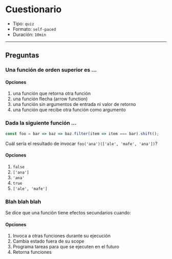 # Cuestionario

* Tipo: `quiz`
* Formato: `self-paced`
* Duración: `10min`

***

## Preguntas

### Una función de orden superior es ...

#### Opciones

1. una función que retorna otra función
2. una función flecha (arrow function)
3. una función sin argumentos de entrada ni valor de retorno
4. una función que recibe otra función como argumento

<solution style="display:none;">1,4</solution>

### Dada la siguiente función ...

```js
const foo = bar => baz => baz.filter(item => item === bar).shift();
```

Cuál sería el resultado de invocar `foo('ana')(['ale', 'mafe', 'ana'])`?

#### Opciones

1. `false`
2. `['ana']`
3. `'ana'`
4. `true`
5. `['ale', 'mafe']`

<solution style="display:none;">3</solution>

### Blah blah blah

Se dice que una función tiene efectos secundarios cuando:

#### Opciones

1. Invoca a otras funciones durante su ejecución
2. Cambia estado fuera de su scope
3. Programa tareas para que se ejecuten en el futuro
4. Retorna funciones

<solution style="display:none;">1</solution>
